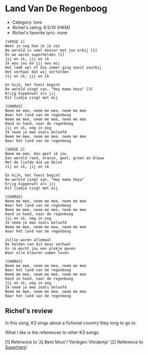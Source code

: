 # Land Van De Regenboog

 * Category: love
 * Richel's rating: 6.5/10 (HKM)
 * Richel's favorite lyric: none

```
[VERSE 1]
Weet je nog hoe ik je zei
De wereld is veel mooier met jou erbij [1]
En we waren superhelden [2]
Jij en ik, jij en ik
Ik wou jou en jij wou mij
Het leek wel of die zomer ging nooit voorbij
Het verhaal dat wij vertelden
Jij en ik, jij en ik

En kijk, het feest begint
De wereld zingt van, "Hey mama heya" [3]
Krijg kippenvel als jij
Dit liedje zingt met mij

[CHORUS]
Neem me mee, neem me mee, neem me mee
Naar het land van de regenboog
Neem me mee, neem me mee, neem me mee
Hand in hand, naar de regenboog
Jij en ik, oog in oog
Ik neem je mee zoals beloofd
Neem me mee, neem me mee, neem me mee
Naar het land van de regenboog

[VERSE 2]
Neem me mee, dan geef ik jou
Een wereld rood, oranje, geel, groen en blauw
Met de liefde die we delen
Jij en ik, jij en ik

En kijk, het feest begint
De wereld zingt van, "Hey mama heya"
Krijg kippenvel als jij
Dit liedje zingt met mij

[CHORUS]
Neem me mee, neem me mee, neem me mee
Naar het land van de regenboog
Neem me mee, neem me mee, neem me mee
Hand in hand, naar de regenboog
Jij en ik, oog in oog
Ik neem je mee zoals beloofd
Neem me mee, neem me mee, neem me mee
Naar het land van de regenboog

Jullie waren allemaal
De helden van dit mooi verhaal
En ik mocht jou een plekje geven
Waar alle kleuren samen leven

[CHORUS]
Neem me mee, neem me mee, neem me mee
Naar het land van de regenboog
Neem me mee, neem me mee, neem me mee
Hand in hand, naar de regenboog
Jij en ik, oog in oog
Ik neem je mee zoals beloofd
Neem me mee, neem me mee, neem me mee
Naar het land van de regenboog
```


## Richel's review

In this song, K3 sings about a fictional country they long to go to.

What I like is the references to other K3 songs.

[1] Reference to 'Jij Bent Mooi'/'Verlegen Vlindertje'
[2] Reference to [Superhero](Superhero.md)'
